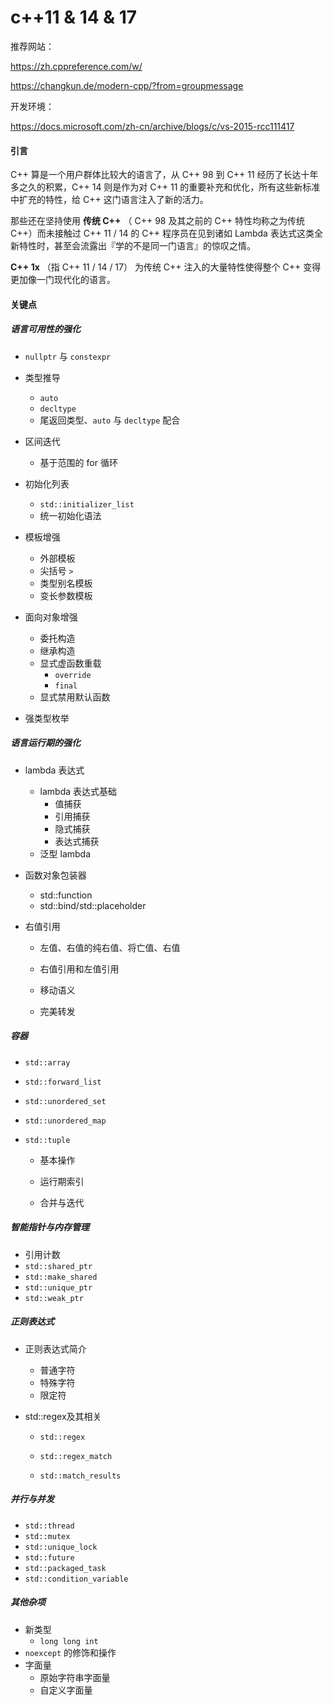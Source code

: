 # c++11 & 14 & 17

推荐网站：

https://zh.cppreference.com/w/

https://changkun.de/modern-cpp/?from=groupmessage

开发环境：

https://docs.microsoft.com/zh-cn/archive/blogs/c/vs-2015-rcc111417



#### 引言

C++ 算是一个用户群体比较大的语言了，从 C++ 98 到 C++ 11 经历了长达十年多之久的积累，C++ 14 则是作为对 C++ 11 的重要补充和优化，所有这些新标准中扩充的特性，给 C++ 这门语言注入了新的活力。

那些还在坚持使用 **传统 C++** （ C++ 98 及其之前的 C++ 特性均称之为传统 C++）而未接触过 C++ 11 / 14 的 C++ 程序员在见到诸如 Lambda 表达式这类全新特性时，甚至会流露出『学的不是同一门语言』的惊叹之情。

**C++ 1x** （指 C++ 11 / 14 / 17） 为传统 C++ 注入的大量特性使得整个 C++ 变得更加像一门现代化的语言。

#### 关键点

##### 语言可用性的强化

- `nullptr` 与 `constexpr`

- 类型推导

  - `auto`
  - `decltype`
  - 尾返回类型、`auto` 与 `decltype` 配合

- 区间迭代

  - 基于范围的 for 循环

- 初始化列表

  - `std::initializer_list`
  - 统一初始化语法

- 模板增强

  - 外部模板
  - 尖括号 `>`
  - 类型别名模板
  - 变长参数模板

- 面向对象增强

  - 委托构造
  - 继承构造
  - 显式虚函数重载
    - `override`
    - `final`
  - 显式禁用默认函数

- 强类型枚举

  

##### 语言运行期的强化

- lambda 表达式

  - lambda 表达式基础
    - 值捕获
    - 引用捕获
    - 隐式捕获
    - 表达式捕获
  - 泛型 lambda

- 函数对象包装器

  - std::function
  - std::bind/std::placeholder

- 右值引用

  - 左值、右值的纯右值、将亡值、右值

  - 右值引用和左值引用

  - 移动语义

  - 完美转发

    

##### 容器

- `std::array`

- `std::forward_list`

- `std::unordered_set`

- `std::unordered_map`

- `std::tuple`

  - 基本操作

  - 运行期索引

  - 合并与迭代

    

#####  智能指针与内存管理

- 引用计数
- `std::shared_ptr`
- `std::make_shared`
- `std::unique_ptr`
- `std::weak_ptr`



##### 正则表达式

- 正则表达式简介

  - 普通字符
  - 特殊字符
  - 限定符

- std::regex及其相关

  - `std::regex`

  - `std::regex_match`

  - `std::match_results`

    

##### 并行与并发

- `std::thread`
- `std::mutex`
- `std::unique_lock`
- `std::future`
- `std::packaged_task`
- `std::condition_variable`



##### 其他杂项

- 新类型
  - `long long int`
- `noexcept` 的修饰和操作
- 字面量
  - 原始字符串字面量
  - 自定义字面量